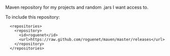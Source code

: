 Maven repository for my projects and random .jars I want access to.

To include this repository:

```
  <repositories>
    <repository>
      <id>roguenet</id>
      <url>https://raw.github.com/roguenet/maven/master/releases</url>
    </repository>
  </repositories>
```
